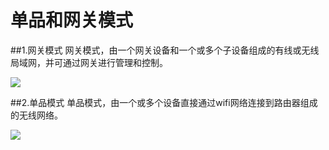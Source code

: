 # 单品和网关模式

##1.网关模式
网关模式，由一个网关设备和一个或多个子设备组成的有线或无线局域网，并可通过网关进行管理和控制。

![](网关模式.bmp)

##2.单品模式
单品模式，由一个或多个设备直接通过wifi网络连接到路由器组成的无线网络。

![](设备模式.bmp)